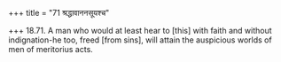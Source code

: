 +++
title = "71 श्रद्धावाननसूयश्च"

+++
18.71. A man who would at least hear to \[this\] with faith and without
indignation-he too, freed \[from sins\], will attain the auspicious
worlds of men of meritorius acts.
